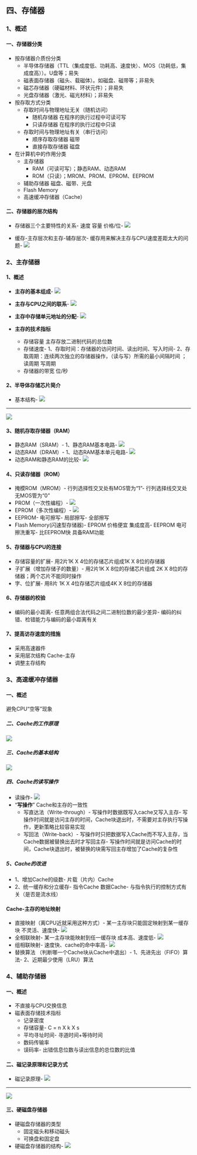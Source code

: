 ## 四、存储器

### 1、概述

#### 一、存储器分类

*   按存储器介质份分类
    *   半导体存储器（TTL（集成度低、功耗高、速度快）、MOS（功耗低，集成度高））。U盘等；易失
    *   磁表面存储器（磁头、载磁体）。如磁盘、磁带等；非易失
    *   磁芯存储器（硬磁材料、环状元件）；非易失
    *   光盘存储器（激光、磁光材料）；非易失
*   按存取方式分类
    *   存取时间与物理地址无关（随机访问）
        *   随机存储器 在程序的执行过程中可读可写
        *   只读存储器 在程序的执行过程中只读
    *   存取时间与物理地址有关（串行访问）
        *   顺序存取存储器 磁带
        *   直接存取存储器 磁盘
*   在计算机中的作用分类
    *   主存储器
        *   RAM（可读可写）；静态RAM、动态RAM
        *   ROM（只读）；MROM、PROM、EPROM、EEPROM
    *   辅助存储器 磁盘、磁带、光盘
    *   Flash Memory
    *   高速缓冲存储器（Cache）

#### 二、存储器的层次结构

*   存储器三个主要特性的关系-
    速度 容量 价格/位-
    ![](https://image.cubox.pro/article/2022041309585715101/96157.jpg)
    
*   缓存-主存层次和主存-辅存层次-
    缓存用来解决主存与CPU速度差距太大的问题-
    ![](https://image.cubox.pro/article/2022041309585754274/29463.jpg)
    

### 2、主存储器

#### 1、概述

*   **主存的基本组成**-
    ![](https://image.cubox.pro/article/2022041309585756543/69357.jpg)
    
*   **主存与CPU之间的联系**-
    ![](https://image.cubox.pro/article/2022041309585751244/56452.jpg)
    
*   **主存中存储单元地址的分配**-
    ![](https://image.cubox.pro/article/2022041309585787610/12405.jpg)
    
*   **主存的技术指标**
    
    *   存储容量 主存存放二进制代码的总位数
    *   存储速度-
        1、存取时间：存储器的访问时间、读出时间、写入时间-
        2、存取周期：连续两次独立的存储器操作，（读与写）所需的最小间隔时间 ；读周期 写周期
    *   存储器的带宽 位/秒

#### 2、半导体存储芯片简介

*   基本结构-
    ![](https://image.cubox.pro/article/2022041309585750604/26289.jpg)

* * *

![](https://image.cubox.pro/article/2022041309585862410/92173.jpg)

#### 3、随机存取存储器（RAM）

*   静态RAM（SRAM）-
    1、静态RAM基本电路-
    ![](https://image.cubox.pro/article/2022041309585716020/97438.jpg)
*   动态RAM（DRAM）-
    1、动态RAM基本单元电路-
    ![](https://image.cubox.pro/article/2022041309585747339/27746.jpg)
*   动态RAM和静态RAM的比较-
    ![](https://image.cubox.pro/article/2022041309585737024/17393.jpg)

#### 4、只读存储器（ROM）

*   掩模ROM（MROM）-
    行列选择性交叉处有MOS管为“1”-
    行列选择线交叉处无MOS管为“0”
*   PROM（一次性编程）-
    ![](https://image.cubox.pro/article/2022041309585771067/84327.jpg)
*   EPROM（多次性编程）-
    ![](https://image.cubox.pro/article/2022041309585729418/24151.jpg)
*   EEPROM-
    电可擦写-
    局部擦写-
    全部擦写
*   Flash Memory(闪速型存储器)-
    EPROM 价格便宜 集成度高-
    EEPROM 电可擦洗重写-
    比EEPROM快 具备RAM功能

#### 5、存储器与CPU的连接

*   存储容量的扩展-
    用2片1K X 4位的存储芯片组成1K X 8位的存储器
*   子扩展（增加存储子的数量）-
    用2片1K X 8位的存储芯片组成 2K X 8位的存储器；两个芯片不能同时操作
*   字、位扩展-
    用8片 1K X 4位存储芯片组成4K X 8位的存储器

#### 6、存储器的校验

*   编码的最小距离-
    任意两组合法代码之间二进制位数的最少差异-
    编码的纠错、检错能力与编码的最小距离有关

#### 7、提高访存速度的措施

*   采用高速器件
*   采用层次结构 Cache-主存
*   调整主存结构

### 3、高速缓冲存储器

#### 一、概述

避免CPU“空等”现象

##### 二、Cache的工作原理

![](https://image.cubox.pro/article/2022041309585763138/57595.jpg)

##### 三、Cache的基本结构

![](https://image.cubox.pro/article/2022041309585790452/40919.jpg)

##### 四、Cache的读写操作

*   读操作-
    ![](https://image.cubox.pro/article/2022041309585720441/85473.jpg)
*   “**写操作**” Cache和主存的一致性
    *   写直达法（Write-through）-
        写操作时数据既写入cache又写入主存-
        写操作时间就是访问主存的时间，Cache块退出时，不需要对主存执行写操作，更新策略比较容易实现
    *   写回法（Write-back）-
        写操作时只把数据写入Cache而不写入主存，当Cache数据被替换出去时才写回主存-
        写操作时间就是访问Cache的时间，Cache块退出时，被替换的块需写回主存增加了Cache的复杂性

##### 5、Cache的改进

*   1、增加Cache的级数-
    片载（片内）Cache
*   2、统一缓存和分立缓存-
    指令Cache 数据Cache-
    与指令执行的控制方式有关（是否是流水线）

#### Cache-主存的地址映射

*   直接映射（离CPU近就采用这种方式）-
    某一主存块只能固定映射到某一缓存块 不灵活、速度快-
    ![](https://image.cubox.pro/article/2022041309585877942/45642.jpg)
*   全相联映射-
    某一主存块能映射到任一缓存块 成本高、速度低-
    ![](https://image.cubox.pro/article/2022041309585869453/43973.jpg)
*   组相联映射-
    速度快、cache的命中率高-
    ![](https://image.cubox.pro/article/2022041309585756940/22764.jpg)
*   替换算法 （判断哪一个Cache块从Cache中退出）-
    1、先进先出（FIFO）算法-
    2、近期最少使用（LRU）算法

### 4、辅助存储器

#### 一、概述

*   不直接与CPU交换信息
*   磁表面存储技术指标
    *   记录密度
    *   存储容量-
        C = n X k X s
    *   平均寻址时间-
        寻道时间+等待时间
    *   数码传输率
    *   误码率-
        出错信息位数与读出信息的总位数的比值

#### 二、磁记录原理和记录方式

*   磁记录原理-
    ![](https://image.cubox.pro/article/2022041309585884513/32959.jpg)

* * *

![](https://image.cubox.pro/article/2022041309585895044/72693.jpg)

#### 三、硬磁盘存储器

*   硬磁盘存储器的类型
    *   固定磁头和移动磁头
    *   可换盘和固定盘
*   硬磁盘存储器的结构-
    ![](https://image.cubox.pro/article/2022041309585733168/23326.jpg)